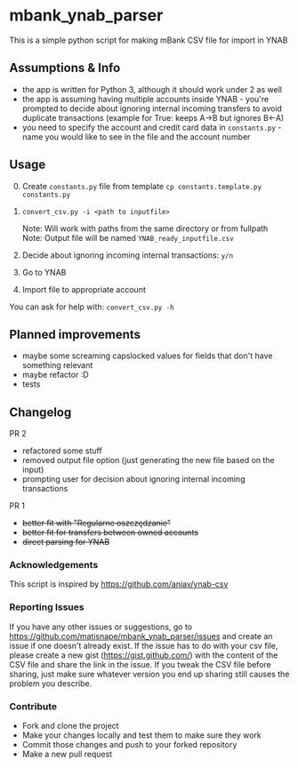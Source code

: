 # mbank_ynab_parser

This is a simple python script for making mBank CSV file for import in YNAB

## Assumptions & Info

- the app is written for Python 3, although it should work under 2 as well
- the app is assuming having multiple accounts inside YNAB - you're prompted to decide about ignoring internal incoming transfers to avoid duplicate transactions (example for True: keeps A->B but ignores B<-A)
- you need to specify the account and credit card data in `constants.py` - name you would like to see in the file and the account number

## Usage

0) Create `constants.py` file from template
    `cp constants.template.py constants.py`
1) `convert_csv.py -i <path to inputfile>`

   Note: Will work with paths from the same directory or from fullpath
   Note: Output file will be named `YNAB_ready_inputfile.csv`
2) Decide about ignoring incoming internal transactions: `y/n`
3) Go to YNAB
4) Import file to appropriate account

You can ask for help with:
`convert_csv.py -h`

## Planned improvements

- maybe some screaming capslocked values for fields that don't have something relevant
- maybe refactor :D
- tests

## Changelog
PR 2
- refactored some stuff
- removed output file option (just generating the new file based on the input)
- prompting user for decision about ignoring internal incoming transactions

PR 1
- ~~better fit with "Regularne oszczędzanie"~~
- ~~better fit for transfers between owned accounts~~
- ~~direct parsing for YNAB~~

### Acknowledgements
This script is inspired by https://github.com/aniav/ynab-csv

### Reporting Issues
If you have any other issues or suggestions, go to https://github.com/matisnape/mbank_ynab_parser/issues and create an issue if one doesn't already exist. If the issue has to do with your csv file, please create a new gist (https://gist.github.com/) with the content of the CSV file and share the link in the issue. If you tweak the CSV file before sharing, just make sure whatever version you end up sharing still causes the problem you describe.

### Contribute
- Fork and clone the project
- Make your changes locally and test them to make sure they work
- Commit those changes and push to your forked repository
- Make a new pull request

